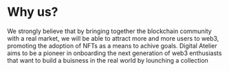 # Why us?

We strongly believe that by bringing together the blockchain community with a real market, we will be able to attract more and more users to web3, promoting the adoption of NFTs as a means to achive goals. Digital Atelier aims to be a pioneer in onboarding the next generation of web3 enthusiasts that want to build  a buisness in the real world by lounching a collection

